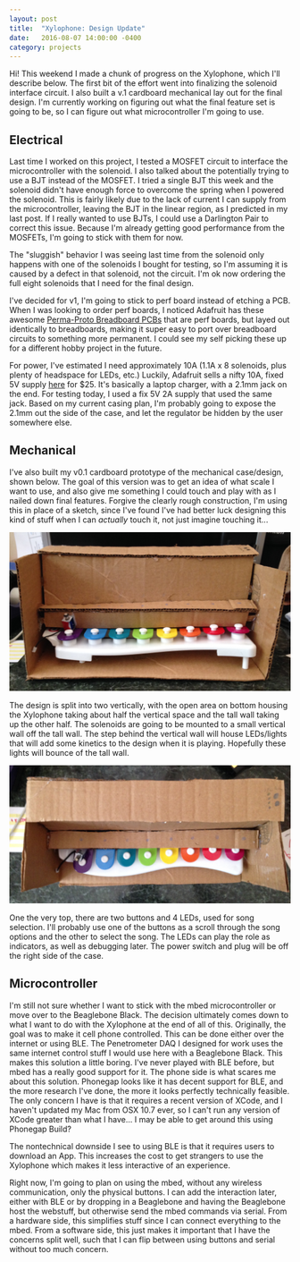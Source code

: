 ```yaml
---
layout: post
title:  "Xylophone: Design Update"
date:   2016-08-07 14:00:00 -0400
category: projects
---
```


Hi! This weekend I made a chunk of progress on the Xylophone, which I'll
describe below. The first bit of the effort went into finalizing the solenoid
interface circuit. I also built a v.1 cardboard mechanical lay out for the
final design. I'm currently working on figuring out what the final feature set
is going to be, so I can figure out what microcontroller I'm going to use.

## Electrical ##

Last time I worked on this project, I tested a MOSFET circuit to interface
the microcontroller with the solenoid. I also talked about the potentially
trying to use a BJT instead of the MOSFET. I tried a single BJT this week and
the solenoid didn't have enough force to overcome the spring when I powered
the solenoid. This is fairly likely due to the lack of current I can supply
from the microcontroller, leaving the BJT in the linear region, as I predicted
in my last post. If I really wanted to use BJTs, I could use a Darlington Pair
to correct this issue. Because I'm already getting good performance from the
MOSFETs, I'm going to stick with them for now.

The "sluggish" behavior I was seeing last time from the solenoid only happens
with one of the solenoids I bought for testing, so I'm assuming it is caused
by a defect in that solenoid, not the circuit. I'm ok now ordering the full
eight solenoids that I need for the final design.

I've decided for v1, I'm going to stick to perf board instead of etching a
PCB. When I was looking to order perf boards, I noticed Adafruit has these
awesome [Perma-Proto Breadboard PCBs](https://www.adafruit.com/product/571)
that are perf boards, but layed out identically to breadboards, making it
super easy to port over breadboard circuits to something more permanent.
I could see my self picking these up for a different hobby project in the
future.

For power, I've estimated I need approximately 10A (1.1A x 8 solenoids, plus
plenty of headspace for LEDs, etc.) Luckily, Adafruit sells a nifty 10A, fixed
5V supply [here](https://www.adafruit.com/products/658) for $25. It's basically
a laptop charger, with a 2.1mm jack on the end. For testing today, I used a fix
5V 2A supply that used the same jack. Based on my current casing plan, I'm
probably going to expose the 2.1mm out the side of the case, and let the
regulator be hidden by the user somewhere else.

## Mechanical ##

I've also built my v0.1 cardboard prototype of the mechanical case/design,
shown below. The goal of this version was to get an idea of what scale I
want to use, and also give me something I could touch and play with as I
nailed down final features. Forgive the clearly rough construction, I'm using
this in place of a sketch, since I've found I've had better luck designing
this kind of stuff when I can *actually* touch it, not just imagine touching
it...

![Front View of cardboard protoype](/images/2016-08-07/FrontView.jpg)

The design is split into two vertically, with the open area on bottom housing
the Xylophone taking about half the vertical space and the tall wall taking
up the other half. The solenoids are going to be mounted to a small vertical
wall off the tall wall. The step behind the vertical wall will house
LEDs/lights that will add some kinetics to the design when it is playing.
Hopefully these lights will bounce of the tall wall.

![Top View of cardboard protoype](/images/2016-08-07/TopView.jpg)

One the very top, there are two buttons and 4 LEDs, used for song selection.
I'll probably use one of the buttons as a scroll through the song options
and the other to select the song. The LEDs can play the role as indicators,
as well as debugging later. The power switch and plug will be off the right
side of the case.

## Microcontroller ##

I'm still not sure whether I want to stick with the mbed microcontroller or
move over to the Beaglebone Black. The decision ultimately comes down to what
I want to do with the Xylophone at the end of all of this. Originally, the goal
was to make it cell phone controlled. This can be done either over the internet
or using BLE. The Penetrometer DAQ I designed for work uses the same internet
control stuff I would use here with a Beaglebone Black. This makes this
solution a little boring. I've never played with BLE before, but mbed has a
really good support for it. The phone side is what scares me about this
solution. Phonegap looks like it has decent support for BLE, and the more
research I've done, the more it looks perfectly technically feasible. The only
concern I have is that it requires a recent version of XCode, and I
haven't updated my Mac from OSX 10.7 ever, so I can't run any version of XCode
greater than what I have... I may be able to get around this using Phonegap
Build?

The nontechnical downside I see to using BLE is that it requires users
to download an App. This increases the cost to get strangers to use the
Xylophone which makes it less interactive of an experience.

Right now, I'm going to plan on using the mbed, without any wireless
communication, only the physical buttons. I can add the interaction later,
either with BLE or by dropping in a Beaglebone and having the Beaglebone
host the webstuff, but otherwise send the mbed commands via serial. From a
hardware side, this simplifies stuff since I can connect everything to the
mbed. From a software side, this just makes it important that I have
the concerns split well, such that I can flip between using buttons and
serial without too much concern.
